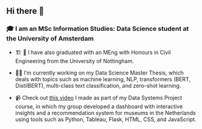 ## Hi there 👋

<!--
**martaaliu/martaaliu** is a ✨ _special_ ✨ repository because its `README.md` (this file) appears on your GitHub profile.

Here are some ideas to get you started:

- 🔭 I’m currently working on ...
- 🌱 I’m currently learning ...
- 👯 I’m looking to collaborate on ...
- 🤔 I’m looking for help with ...
- 💬 Ask me about ...
- 📫 How to reach me: ...
- 😄 Pronouns: ...
- ⚡ Fun fact: ...
-->

### 🎓 I am an MSc Information Studies: Data Science student at the University of Amsterdam

- 🏗️ 🚧 I have also graduated with an MEng with Honours in Civil Engineering from the University of Nottingham.

- 👩‍🎓 I’m currently working on my Data Science Master Thesis, which deals with topics such as machine learning, NLP, transformers (BERT, DistilBERT), multi-class text classification, and zero-shot learning. 

- 📹 Check out [this video](https://www.youtube.com/watch?v=CRucZhapiLc) I made as part of my Data Systems Project course, in which my group developed a dashboard with interactive insights and a recommendation system for museums in the Netherlands using tools such as Python, Tableau, Flask, HTML, CSS, and JavaScript.

<!-- ![Top Langs](https://github-readme-stats.vercel.app/api/top-langs/?username=martaaliu&theme=default) -->
